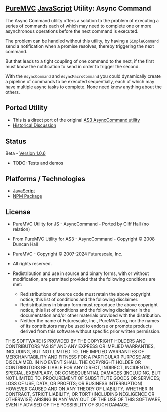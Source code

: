 ## [PureMVC](http://puremvc.github.com/) [JavaScript](https://github.com/PureMVC/puremvc-js-multicore-framework/wiki) Utility: Async Command
The Async Command utility offers a solution to the problem of executing a series of commands each of which may need to complete one or more asynchronous operations before the next command is executed. 

The problem can be handled without this utility, by having a `SimpleCommand` send a notification when a promise resolves, thereby triggering the next command.

But that leads to a tight coupling of one command to the next, if the first must know the notification to send in order to trigger the second.

With the `AsyncCommand` and `AsyncMacroCommand` you could dynamically create a pipeline of commands to be executed sequentially, each of which may have multiple async tasks to complete. None need know anything about the others.

## Ported Utility
* This is a direct port of the original [AS3 AsyncCommand utility](https://github.com/PureMVC/puremvc-as3-util-asynccommand)
* [Historical Discussion](http://forums.puremvc.org/index.php?topic=831.0)

## Status
Beta - [Version 1.0.6](https://github.com/PureMVC/puremvc-js-util-async-command/blob/master/VERSION)
* TODO: Tests and demos

## Platforms / Technologies
* [JavaScript](http://en.wikipedia.org/wiki/JavaScript)
* [NPM Package](https://www.npmjs.com/package/@puremvc/puremvc-js-util-async-command)

## License
* PureMVC Utility for JS - AsyncCommand - Ported by Cliff Hall (no relation)
* From PureMVC Utility for AS3 - AsyncCommand - Copyright © 2008 Duncan Hall
* PureMVC - Copyright © 2007-2024 Futurescale, Inc.
* All rights reserved.

* Redistribution and use in source and binary forms, with or without modification, are permitted provided that the following conditions are met:

    * Redistributions of source code must retain the above copyright notice, this list of conditions and the following disclaimer.
    * Redistributions in binary form must reproduce the above copyright notice, this list of conditions and the following disclaimer in the documentation and/or other materials provided with the distribution.
    * Neither the name of Futurescale, Inc., PureMVC.org, nor the names of its contributors may be used to endorse or promote products derived from this software without specific prior written permission.

THIS SOFTWARE IS PROVIDED BY THE COPYRIGHT HOLDERS AND CONTRIBUTORS "AS IS" AND ANY EXPRESS OR IMPLIED WARRANTIES, INCLUDING, BUT NOT LIMITED TO, THE IMPLIED WARRANTIES OF MERCHANTABILITY AND FITNESS FOR A PARTICULAR PURPOSE ARE DISCLAIMED. IN NO EVENT SHALL THE COPYRIGHT HOLDER OR CONTRIBUTORS BE LIABLE FOR ANY DIRECT, INDIRECT, INCIDENTAL, SPECIAL, EXEMPLARY, OR CONSEQUENTIAL DAMAGES (INCLUDING, BUT NOT LIMITED TO, PROCUREMENT OF SUBSTITUTE GOODS OR SERVICES; LOSS OF USE, DATA, OR PROFITS; OR BUSINESS INTERRUPTION) HOWEVER CAUSED AND ON ANY THEORY OF LIABILITY, WHETHER IN CONTRACT, STRICT LIABILITY, OR TORT (INCLUDING NEGLIGENCE OR OTHERWISE) ARISING IN ANY WAY OUT OF THE USE OF THIS SOFTWARE, EVEN IF ADVISED OF THE POSSIBILITY OF SUCH DAMAGE.